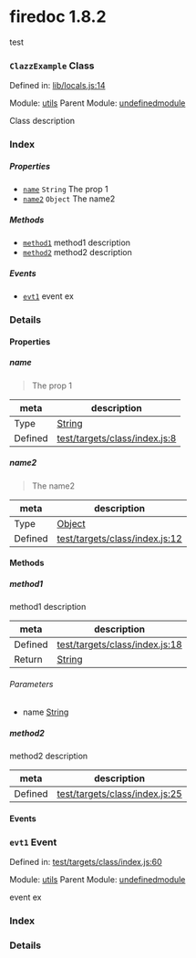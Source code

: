 
# firedoc 1.8.2

test

### `ClazzExample` Class


Defined in: [lib/locals.js:14](../files/lib/locals.js.js)

Module: [utils](../modules/utils.md)
Parent Module: [undefinedmodule](../modules/undefinedmodule.md)




Class description

### Index

##### Properties

  - [`name`](#property-name) `String` The prop 1
  - [`name2`](#property-name2) `Object` The name2



##### Methods

  - [`method1`](#method-method1) method1 description
  - [`method2`](#method-method2) method2 description



##### Events

  - [`evt1`](#event-evt1) event ex




### Details


#### Properties


##### name

> The prop 1

| meta | description |
|------|-------------|
| Type | <a href="https://developer.mozilla.org/en/JavaScript/Reference/Global_Objects/String" class="crosslink external" target="_blank">String</a> |
| Defined | [test/targets/class/index.js:8](../files/test_targets_class_index.js.md#l8) |



##### name2

> The name2

| meta | description |
|------|-------------|
| Type | <a href="https://developer.mozilla.org/en/JavaScript/Reference/Global_Objects/Object" class="crosslink external" target="_blank">Object</a> |
| Defined | [test/targets/class/index.js:12](../files/test_targets_class_index.js.md#l12) |






<!-- Method Block -->
#### Methods


##### method1

method1 description

| meta | description |
|------|-------------|
| Defined | [test/targets/class/index.js:18](../files/test_targets_class_index.js.md#l18) |
| Return 		 | <a href="https://developer.mozilla.org/en/JavaScript/Reference/Global_Objects/String" class="crosslink external" target="_blank">String</a> | <a href="https://developer.mozilla.org/en/JavaScript/Reference/Global_Objects/Number" class="crosslink external" target="_blank">Number</a> 

###### Parameters
- name <a href="https://developer.mozilla.org/en/JavaScript/Reference/Global_Objects/String" class="crosslink external" target="_blank">String</a>  


##### method2

method2 description

| meta | description |
|------|-------------|
| Defined | [test/targets/class/index.js:25](../files/test_targets_class_index.js.md#l25) |





#### Events

### `evt1` Event


Defined in: [test/targets/class/index.js:60](../files/test_targets_class_index.js.md#l60)

Module: [utils](../modules/utils.md)
Parent Module: [undefinedmodule](../modules/undefinedmodule.md)




event ex

### Index







### Details





